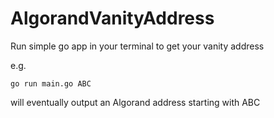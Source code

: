 # AlgorandVanityAddress
Run simple go app in your terminal to get your vanity address

e.g.

`go run main.go ABC`

will eventually output an Algorand address starting with ABC

